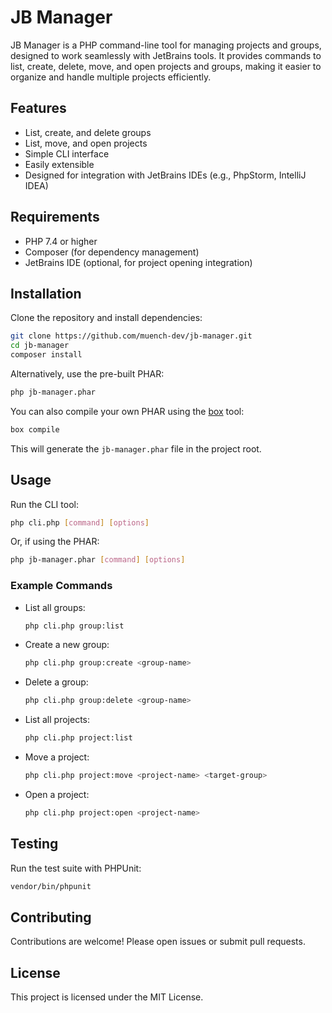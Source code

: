 # JB Manager

JB Manager is a PHP command-line tool for managing projects and groups, designed to work seamlessly with JetBrains tools. It provides commands to list, create, delete, move, and open projects and groups, making it easier to organize and handle multiple projects efficiently.

## Features
- List, create, and delete groups
- List, move, and open projects
- Simple CLI interface
- Easily extensible
- Designed for integration with JetBrains IDEs (e.g., PhpStorm, IntelliJ IDEA)

## Requirements
- PHP 7.4 or higher
- Composer (for dependency management)
- JetBrains IDE (optional, for project opening integration)

## Installation

Clone the repository and install dependencies:

```bash
git clone https://github.com/muench-dev/jb-manager.git
cd jb-manager
composer install
```

Alternatively, use the pre-built PHAR:

```bash
php jb-manager.phar
```

You can also compile your own PHAR using the [box](https://github.com/box-project/box) tool:

```bash
box compile
```

This will generate the `jb-manager.phar` file in the project root.

## Usage

Run the CLI tool:

```bash
php cli.php [command] [options]
```

Or, if using the PHAR:

```bash
php jb-manager.phar [command] [options]
```

### Example Commands

- List all groups:
  ```bash
  php cli.php group:list
  ```
- Create a new group:
  ```bash
  php cli.php group:create <group-name>
  ```
- Delete a group:
  ```bash
  php cli.php group:delete <group-name>
  ```
- List all projects:
  ```bash
  php cli.php project:list
  ```
- Move a project:
  ```bash
  php cli.php project:move <project-name> <target-group>
  ```
- Open a project:
  ```bash
  php cli.php project:open <project-name>
  ```

## Testing

Run the test suite with PHPUnit:

```bash
vendor/bin/phpunit
```

## Contributing

Contributions are welcome! Please open issues or submit pull requests.

## License

This project is licensed under the MIT License.
